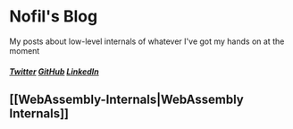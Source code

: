 # Nofil's Blog

My posts about low-level internals of whatever I've got my hands on at the moment

##### [Twitter](https://twitter.com/nofilq)        [GitHub](https://github.com/papadoxie)        [LinkedIn](https://linkedin.com/in/nofil-qasim)


## [[WebAssembly-Internals|WebAssembly Internals]]